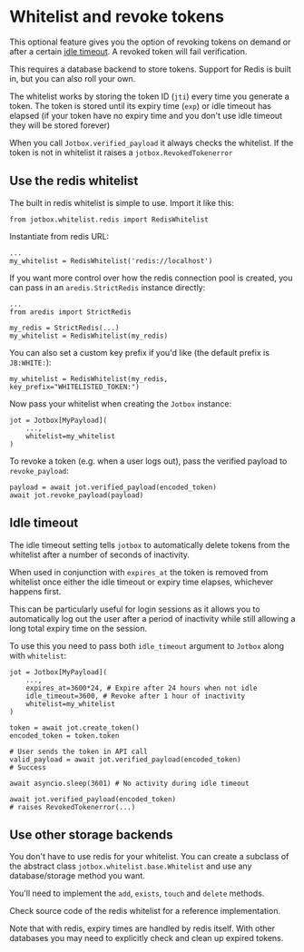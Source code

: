 # Whitelist and revoke tokens

This optional feature gives you the option of revoking tokens on demand or after a
certain [idle timeout](#idle-timeout). A revoked token will fail verification.

This requires a database backend to store tokens. Support for Redis is built in,
but you can also roll your own.

The whitelist works by storing the token ID (`jti`) every time you generate a token.
The token is stored until its expiry time (`exp`) or idle timeout has elapsed
(if your token have no expiry time and you don't use idle timeout they will be stored forever)

When you call `Jotbox.verified_payload` it always checks the whitelist.
If the token is not in whitelist it raises a `jotbox.RevokedTokenerror`

## Use the redis whitelist

The built in redis whitelist is simple to use. Import it like this:

```python3
from jotbox.whitelist.redis import RedisWhitelist
```

Instantiate from redis URL:

```python3
...
my_whitelist = RedisWhitelist('redis://localhost')
```

If you want more control over how the redis connection pool
is created, you can pass in an `aredis.StrictRedis` instance directly:

```python3
...
from aredis import StrictRedis

my_redis = StrictRedis(...)
my_whitelist = RedisWhitelist(my_redis)
```

You can also set a custom key prefix if you'd like (the default prefix is `JB:WHITE:`):

```python3
my_whitelist = RedisWhitelist(my_redis, key_prefix="WHITELISTED_TOKEN:")
```

Now pass your whitelist when creating the `Jotbox` instance:

```python3
jot = Jotbox[MyPayload](
    ...,
    whitelist=my_whitelist
)
```

To revoke a token (e.g. when a user logs out), pass the verified payload to `revoke_payload`:

```python3
payload = await jot.verified_payload(encoded_token)
await jot.revoke_payload(payload)
```

## Idle timeout

The idle timeout setting tells `jotbox` to automatically delete
tokens from the whitelist after a number of seconds of inactivity.

When used in conjunction with `expires_at` the token is removed from whitelist
once either the idle timeout or expiry time elapses, whichever happens first.

This can be particularly useful for login sessions as it allows you to automatically log out the user after a period of inactivity while still allowing a long total expiry time on the session.

To use this you need to pass both `idle_timeout` argument to `Jotbox` along with `whitelist`:

```python3
jot = Jotbox[MyPayload](
    ...,
    expires_at=3600*24, # Expire after 24 hours when not idle
    idle_timeout=3600, # Revoke after 1 hour of inactivity
    whitelist=my_whitelist
)
```

```python3
token = await jot.create_token()
encoded_token = token.token

# User sends the token in API call
valid_payload = await jot.verified_payload(encoded_token)
# Success

await asyncio.sleep(3601) # No activity during idle timeout

await jot.verified_payload(encoded_token)
# raises RevokedTokenerror(...)

```

## Use other storage backends

You don't have to use redis for your whitelist.
You can create a subclass of the abstract class `jotbox.whitelist.base.Whitelist` and use any database/storage method you want.

You'll need to implement the `add`, `exists`, `touch` and `delete` methods.

Check source code of the redis whitelist for a reference implementation.

Note that with redis, expiry times are handled by redis itself. With other databases you may
need to explicitly check and clean up expired tokens.






